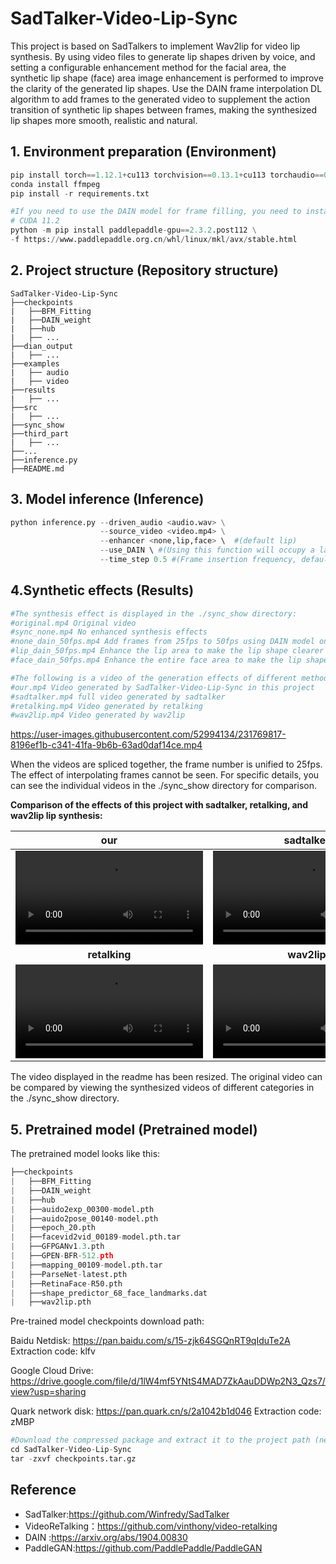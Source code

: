 # SadTalker-Video-Lip-Sync


This project is based on SadTalkers to implement Wav2lip for video lip synthesis. By using video files to generate lip shapes driven by voice, and setting a configurable enhancement method for the facial area, the synthetic lip shape (face) area image enhancement is performed to improve the clarity of the generated lip shapes. Use the DAIN frame interpolation DL algorithm to add frames to the generated video to supplement the action transition of synthetic lip shapes between frames, making the synthesized lip shapes more smooth, realistic and natural.

## 1. Environment preparation (Environment)

```python
pip install torch==1.12.1+cu113 torchvision==0.13.1+cu113 torchaudio==0.12.1 --extra-index-url https://download.pytorch.org/whl/cu113
conda install ffmpeg
pip install -r requirements.txt

#If you need to use the DAIN model for frame filling, you need to install paddle.
# CUDA 11.2
python -m pip install paddlepaddle-gpu==2.3.2.post112 \
-f https://www.paddlepaddle.org.cn/whl/linux/mkl/avx/stable.html
```

## 2. Project structure (Repository structure)

```
SadTalker-Video-Lip-Sync
├──checkpoints
|   ├──BFM_Fitting
|   ├──DAIN_weight
|   ├──hub
|   ├── ...
├──dian_output
|   ├── ...
├──examples
|   ├── audio
|   ├── video
├──results
|   ├── ...
├──src
|   ├── ...
├──sync_show
├──third_part
|   ├── ...
├──...
├──inference.py
├──README.md
```

## 3. Model inference (Inference)

```python
python inference.py --driven_audio <audio.wav> \
                    --source_video <video.mp4> \
                    --enhancer <none,lip,face> \  #(default lip)
                    --use_DAIN \ #(Using this function will occupy a large amount of video memory and consume more time)
             		--time_step 0.5 #(Frame insertion frequency, default 0.5, that is, 25fps—>50fps; 0.25, that is, 25fps—>100fps)
```



## 4.Synthetic effects (Results)

```python
#The synthesis effect is displayed in the ./sync_show directory:
#original.mp4 Original video
#sync_none.mp4 No enhanced synthesis effects
#none_dain_50fps.mp4 Add frames from 25fps to 50fps using DAIN model only
#lip_dain_50fps.mp4 Enhance the lip area to make the lip shape clearer + DAIN model adds frames from 25fps to 50fps
#face_dain_50fps.mp4 Enhance the entire face area to make the lip shape clearer + DAIN model adds frames from 25fps to 50fps

#The following is a video of the generation effects of different methods
#our.mp4 Video generated by SadTalker-Video-Lip-Sync in this project
#sadtalker.mp4 full video generated by sadtalker
#retalking.mp4 Video generated by retalking
#wav2lip.mp4 Video generated by wav2lip
```

https://user-images.githubusercontent.com/52994134/231769817-8196ef1b-c341-41fa-9b6b-63ad0daf14ce.mp4

When the videos are spliced together, the frame number is unified to 25fps. The effect of interpolating frames cannot be seen. For specific details, you can see the individual videos in the ./sync_show directory for comparison.

**Comparison of the effects of this project with sadtalker, retalking, and wav2lip lip synthesis:**

|                           **our**                            |                        **sadtalker**                         |
| :----------------------------------------------------------: | :----------------------------------------------------------: |
| <video  src="https://user-images.githubusercontent.com/52994134/233003969-91fa9e94-a958-4e2d-b958-902cc7711b8a.mp4" type="video/mp4"> </video> | <video  src="https://user-images.githubusercontent.com/52994134/233003985-86d0f75c-d27f-4a52-ac31-2649ccd39616.mp4" type="video/mp4"> </video> |
|                        **retalking**                         |                         **wav2lip**                          |
| <video  src="https://user-images.githubusercontent.com/52994134/233003982-2fe1b33c-b455-4afc-ab50-f6b40070e2ca.mp4" type="video/mp4"> </video> | <video  src="https://user-images.githubusercontent.com/52994134/233003990-2f8c4b84-dc74-4dc5-9dad-a8285e728ecb.mp4" type="video/mp4"> </video> |

The video displayed in the readme has been resized. The original video can be compared by viewing the synthesized videos of different categories in the ./sync_show directory.

## 5. Pretrained model (Pretrained model)

The pretrained model looks like this:

```python
├──checkpoints
|   ├──BFM_Fitting
|   ├──DAIN_weight
|   ├──hub
|   ├──auido2exp_00300-model.pth
|   ├──auido2pose_00140-model.pth
|   ├──epoch_20.pth
|   ├──facevid2vid_00189-model.pth.tar
|   ├──GFPGANv1.3.pth
|   ├──GPEN-BFR-512.pth
|   ├──mapping_00109-model.pth.tar
|   ├──ParseNet-latest.pth
|   ├──RetinaFace-R50.pth
|   ├──shape_predictor_68_face_landmarks.dat
|   ├──wav2lip.pth
```

Pre-trained model checkpoints download path:

Baidu Netdisk: https://pan.baidu.com/s/15-zjk64SGQnRT9qIduTe2A Extraction code: klfv

Google Cloud Drive: https://drive.google.com/file/d/1lW4mf5YNtS4MAD7ZkAauDDWp2N3_Qzs7/view?usp=sharing

Quark network disk: https://pan.quark.cn/s/2a1042b1d046 Extraction code: zMBP

```python
#Download the compressed package and extract it to the project path (need to be executed when downloading Google Cloud Disk and Quark Cloud Disk)
cd SadTalker-Video-Lip-Sync
tar -zxvf checkpoints.tar.gz
```

## Reference
- SadTalker:https://github.com/Winfredy/SadTalker
-  VideoReTalking：https://github.com/vinthony/video-retalking
- DAIN :https://arxiv.org/abs/1904.00830
- PaddleGAN:https://github.com/PaddlePaddle/PaddleGAN
